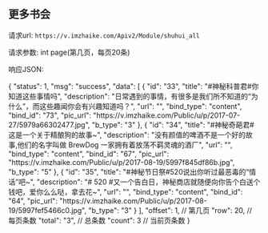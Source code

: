 ## 更多书会

请求url: `https://v.imzhaike.com/Apiv2/Module/shuhui_all`  

请求参数: int page(第几页，每页20条)  


响应JSON: 

{
    "status": 1,
    "msg": "success",
    "data": [
        {
            "id": "33",
            "title": "#神秘科普君#你知道这些事情吗",
            "description": "日常遇到的事情，有很多是我们所不知道的“为什么”，而这些趣闻你会有兴趣知道吗？",
            "url": "",
            "bind_type": "content",
            "bind_id": "73",
            "pic_url": "https:\/\/v.imzhaike.com\/Public\/u\/p\/2017-07-27\/5979a66302477.jpg",
            "b_type": "3"
        },
        {
            "id": "34",
            "title": "#神秘奇葩君#这是一个关于精酿狗的故事~",
            "description": "没有颜值的啤酒不是一个好的故事,他们的名字叫做 BrewDog 一家拥有着放荡不羁灵魂的酒厂",
            "url": "",
            "bind_type": "content",
            "bind_id": "67",
            "pic_url": "https:\/\/v.imzhaike.com\/Public\/u\/p\/2017-08-19\/5997f845df86b.jpg",
            "b_type": "5"
        },
        {
            "id": "35",
            "title": "#神秘节日祭#520说出你听过最恶毒的“情话”吧~",
            "description": "# 520 #又一个告白日，神秘商店就随便向你告个白送个钱吧，爱你么么哒，拿去花~",
            "url": "",
            "bind_type": "content",
            "bind_id": "64",
            "pic_url": "https:\/\/v.imzhaike.com\/Public\/u\/p\/2017-08-19\/5997fef5466c0.jpg",
            "b_type": "3"
        }
    ],
    "offset": 1, // 第几页
    "row": 20, // 每页条数
    "total": "3", // 总条数
    "count": 3 // 当前页条数
} 


